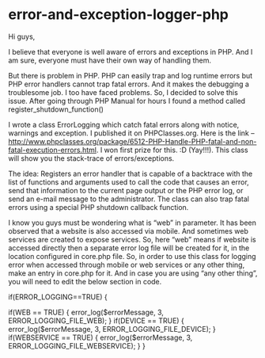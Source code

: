 error-and-exception-logger-php
===============================

Hi guys,

I believe that everyone is well aware of errors and exceptions in PHP. And I am sure, everyone must have their own way of handling them.

But there is problem in PHP. PHP can easily trap and log runtime errors but PHP error handlers cannot trap fatal errors. 
And it makes the debugging a troublesome job. I too have faced problems. So, I decided to solve this issue. After going 
through PHP Manual for hours I found a method called register_shutdown_function()


I wrote a class ErrorLogging which catch fatal errors along with notice, warnings and exception. I published it on 
PHPClasses.org. Here is the link – http://www.phpclasses.org/package/6512-PHP-Handle-PHP-fatal-and-non-fatal-execution-errors.html. 
I won first prize for this. :D (Yay!!!). This class will show you the stack-trace of errors/exceptions.

The idea:
Registers an error handler that is capable of a backtrace with the list of functions and arguments used to call the 
code that causes an error, send that information to the current page output or the PHP error log, or send an e-mail 
message to the administrator. The class can also trap fatal errors using a special PHP shutdown callback function.

I know you guys must be wondering what is “web” in parameter. It has been observed that a website is also accessed via mobile. And sometimes web services are created to expose services. So, here “web” means if website is accessed directly then a separate error log file will be created for it, in the location configured in core.php file. So, in order to use this class for logging error when accessed through  mobile or web services or any other thing, make an entry in core.php for it. And in case you are using “any other thing”, you will need to edit the below section in code.

if(ERROR_LOGGING==TRUE) {

if(WEB == TRUE) {
        error_log($errorMessage, 3, ERROR_LOGGING_FILE_WEB);
}
if(DEVICE == TRUE) {
        error_log($errorMessage, 3, ERROR_LOGGING_FILE_DEVICE);
}
if(WEBSERVICE == TRUE) {
        error_log($errorMessage, 3, ERROR_LOGGING_FILE_WEBSERVICE);
}
}
